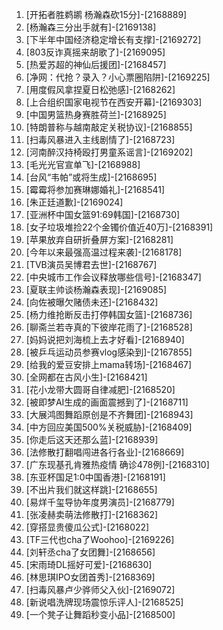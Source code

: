 
1. [开拓者胜鹈鹕 杨瀚森砍15分]-[2168889]
1. [杨瀚森三分出手就有]-[2169138]
1. [下半年中国经济稳定增长有支撑]-[2169272]
1. [803反诈真摇来胡歌了]-[2169095]
1. [热爱苏超的神仙后援团]-[2168457]
1. [净网：代抢？录入？小心票圈陷阱]-[2169225]
1. [用度假风拿捏夏日松弛感]-[2168262]
1. [上合组织国家电视节在西安开幕]-[2169303]
1. [中国男篮热身赛胜荷兰]-[2168925]
1. [特朗普称与越南敲定关税协议]-[2168855]
1. [扫毒风暴进入主线剧情了]-[2168723]
1. [河南醉汉持椅殴打男童系谣言]-[2169202]
1. [毛光光官宣单飞]-[2168988]
1. [台风“韦帕”或将生成]-[2168695]
1. [霉霉将参加赛琳娜婚礼]-[2168541]
1. [朱正廷道歉]-[2169024]
1. [亚洲杯中国女篮91:69韩国]-[2168730]
1. [女子垃圾堆捡22个金镯价值近40万]-[2168391]
1. [苹果放弃自研折叠屏方案]-[2168281]
1. [今年以来最强高温过程来袭]-[2168178]
1. [TVB演员吴博君去世]-[2168767]
1. [中央城市工作会议释放哪些信号]-[2168347]
1. [夏联主帅谈杨瀚森表现]-[2169085]
1. [向佐被曝欠赌债未还]-[2168432]
1. [杨力维抢断反击打停韩国女篮]-[2168736]
1. [聊斋兰若寺真的下彼岸花雨了]-[2168528]
1. [妈妈说把刘海梳上去才好看]-[2168940]
1. [被乒乓运动员参赛vlog感染到]-[2167855]
1. [给我的爱豆安排上mama转场]-[2168467]
1. [全网都在古风小生]-[2168421]
1. [花小龙带大圆哥自律减肥]-[2168520]
1. [被即梦AI生成的画面震撼到了]-[2168711]
1. [大展鸿图舞蹈原创是不齐舞团]-[2168943]
1. [中方回应美国500%关税威胁]-[2168409]
1. [你走后这天还那么蓝]-[2168939]
1. [法修散打翻唱闯进各行各业]-[2168669]
1. [广东现基孔肯雅热疫情 确诊478例]-[2168310]
1. [东亚杯国足1:0中国香港]-[2168191]
1. [不出片我们就这样跳]-[2168655]
1. [易烊千玺导协年度男演员]-[2168779]
1. [张凌赫卖萌法修散打]-[2168362]
1. [穿搭显贵傻瓜公式]-[2168022]
1. [TF三代也cha了Woohoo]-[2169226]
1. [刘轩丞cha了女团舞]-[2168656]
1. [宋雨琦DL摇好可爱]-[2168630]
1. [林思琪IPO女团首秀]-[2168369]
1. [扫毒风暴卢少骅师父入伙]-[2169072]
1. [新说唱洗牌现场震惊乐评人]-[2168525]
1. [一个凳子让舞蹈秒变小品]-[2168500]